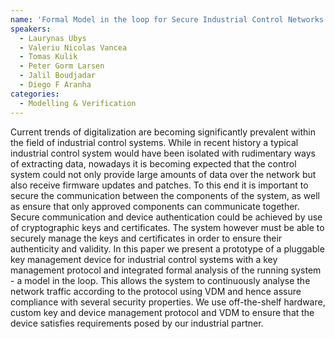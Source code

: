 ```yaml
---
name: 'Formal Model in the loop for Secure Industrial Control Networks'
speakers:
  - Laurynas Ubys
  - Valeriu Nicolas Vancea
  - Tomas Kulik
  - Peter Gorm Larsen
  - Jalil Boudjadar
  - Diego F Aranha
categories:
  - Modelling & Verification
---
```


Current trends of digitalization are becoming significantly prevalent within the field of industrial control systems. While in recent history a typical industrial control system would have been isolated with rudimentary ways of extracting data, nowadays it is becoming expected that the control system could not only provide large amounts of data over the network but also receive firmware updates and patches. To this end it is important to secure the communication between the components of the system, as well as ensure that only approved components can communicate together. Secure communication and device authentication could be achieved by use of cryptographic keys and certificates. The system however must be able to securely manage the keys and certificates in order to ensure their authenticity and validity. In this paper we present a prototype of a pluggable key management device for industrial control systems with a key management protocol and integrated formal analysis of the running system - a model in the loop. This allows the system to continuously analyse the network traffic according to the protocol using VDM and hence assure compliance with several security properties. We use off-the-shelf hardware, custom key and device management protocol and VDM to ensure that the device satisfies requirements posed by our industrial partner.

